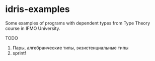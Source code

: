 # idris-examples
Some examples of programs with dependent types from Type Theory course in IFMO University.

TODO
1) Пары, алгебраические типы, экзистенциальные типы
2) sprintf
